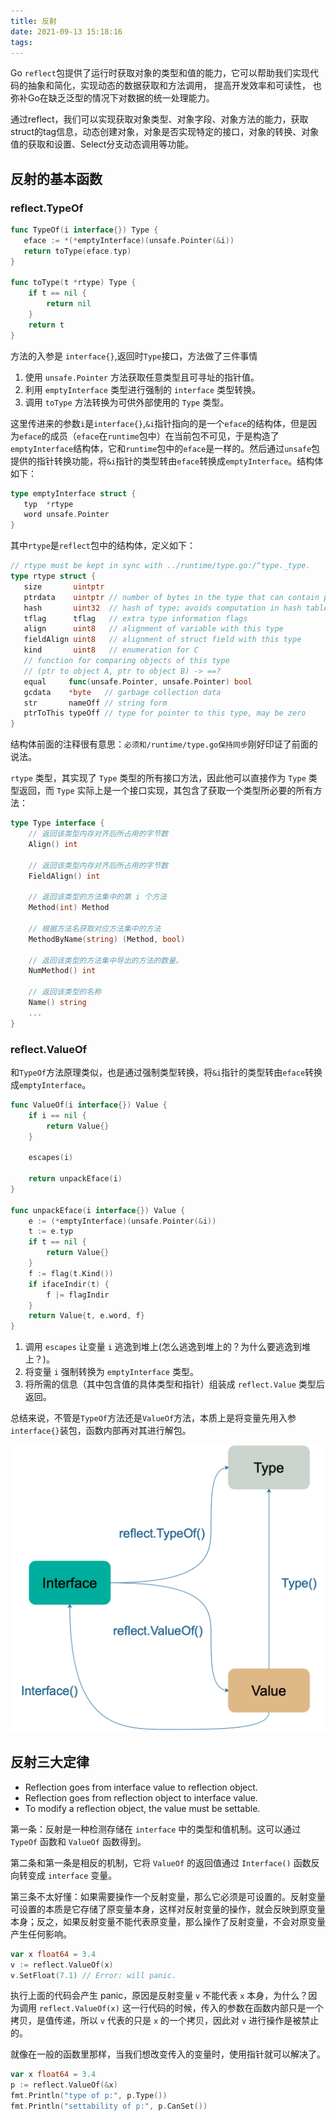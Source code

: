 ```yaml
---
title: 反射
date: 2021-09-13 15:18:16
tags:
---
```

Go `reflect`包提供了运行时获取对象的类型和值的能力，它可以帮助我们实现代码的抽象和简化，实现动态的数据获取和方法调用， 提高开发效率和可读性， 也弥补Go在缺乏泛型的情况下对数据的统一处理能力。

通过reflect，我们可以实现获取对象类型、对象字段、对象方法的能力，获取struct的tag信息，动态创建对象，对象是否实现特定的接口，对象的转换、对象值的获取和设置、Select分支动态调用等功能。

## 反射的基本函数

### reflect.TypeOf

```go
func TypeOf(i interface{}) Type {
   eface := *(*emptyInterface)(unsafe.Pointer(&i))
   return toType(eface.typ)
}

func toType(t *rtype) Type {
	if t == nil {
		return nil
	}
	return t
}
```

方法的入参是 `interface{}`,返回时`Type`接口，方法做了三件事情

1. 使用 `unsafe.Pointer` 方法获取任意类型且可寻址的指针值。
2. 利用 `emptyInterface` 类型进行强制的 `interface` 类型转换。
3. 调用 `toType` 方法转换为可供外部使用的 `Type` 类型。

这里传进来的参数`i`是`interface{}`,`&i`指针指向的是一个`eface`的结构体，但是因为`eface`的成员（`eface`在`runtime`包中）在当前包不可见，于是构造了`emptyInterface`结构体，它和`runtime`包中的`eface`是一样的。然后通过`unsafe`包提供的指针转换功能，将`&i`指针的类型转由`eface`转换成`emptyInterface`。结构体如下：

```go
type emptyInterface struct {
   typ  *rtype
   word unsafe.Pointer
}
```

其中`rtype`是`reflect`包中的结构体，定义如下：

```go
// rtype must be kept in sync with ../runtime/type.go:/^type._type.
type rtype struct {
   size       uintptr
   ptrdata    uintptr // number of bytes in the type that can contain pointers
   hash       uint32  // hash of type; avoids computation in hash tables
   tflag      tflag   // extra type information flags
   align      uint8   // alignment of variable with this type
   fieldAlign uint8   // alignment of struct field with this type
   kind       uint8   // enumeration for C
   // function for comparing objects of this type
   // (ptr to object A, ptr to object B) -> ==?
   equal     func(unsafe.Pointer, unsafe.Pointer) bool
   gcdata    *byte   // garbage collection data
   str       nameOff // string form
   ptrToThis typeOff // type for pointer to this type, may be zero
}
```

结构体前面的注释很有意思：`必须和/runtime/type.go保持同步`刚好印证了前面的说法。

 `rtype` 类型，其实现了 `Type` 类型的所有接口方法，因此他可以直接作为 `Type` 类型返回，而 `Type` 实际上是一个接口实现，其包含了获取一个类型所必要的所有方法：

```go
type Type interface {
	// 返回该类型内存对齐后所占用的字节数
	Align() int

	// 返回该类型内存对齐后所占用的字节数
	FieldAlign() int

	// 返回该类型的方法集中的第 i 个方法
	Method(int) Method

	// 根据方法名获取对应方法集中的方法
	MethodByName(string) (Method, bool)

	// 返回该类型的方法集中导出的方法的数量。
	NumMethod() int

	// 返回该类型的名称
	Name() string
	...
}
```

### reflect.ValueOf

和`TypeOf`方法原理类似，也是通过强制类型转换，将`&i`指针的类型转由`eface`转换成`emptyInterface`。

```go
func ValueOf(i interface{}) Value {
	if i == nil {
		return Value{}
	}

	escapes(i)

	return unpackEface(i)
}

func unpackEface(i interface{}) Value {
	e := (*emptyInterface)(unsafe.Pointer(&i))
	t := e.typ
	if t == nil {
		return Value{}
	}
	f := flag(t.Kind())
	if ifaceIndir(t) {
		f |= flagIndir
	}
	return Value{t, e.word, f}
}
```

1. 调用 `escapes` 让变量 `i` 逃逸到堆上(怎么逃逸到堆上的？为什么要逃逸到堆上？)。
2. 将变量 `i` 强制转换为 `emptyInterface` 类型。
3. 将所需的信息（其中包含值的具体类型和指针）组装成 `reflect.Value` 类型后返回。

总结来说，不管是`TypeOf`方法还是`ValueOf`方法，本质上是将变量先用入参`interface{}`装包，函数内部再对其进行解包。

![反射间的转换](https://github.com/com-wushuang/pics/blob/main/%E5%8F%8D%E5%B0%84%E9%97%B4%E7%9A%84%E8%BD%AC%E6%8D%A2.png)

## 反射三大定律

- Reflection goes from interface value to reflection object.
- Reflection goes from reflection object to interface value.
- To modify a reflection object, the value must be settable.

第一条：反射是一种检测存储在 `interface` 中的类型和值机制。这可以通过 `TypeOf` 函数和 `ValueOf` 函数得到。

第二条和第一条是相反的机制，它将 `ValueOf` 的返回值通过 `Interface()` 函数反向转变成 `interface` 变量。

第三条不太好懂：如果需要操作一个反射变量，那么它必须是可设置的。反射变量可设置的本质是它存储了原变量本身，这样对反射变量的操作，就会反映到原变量本身；反之，如果反射变量不能代表原变量，那么操作了反射变量，不会对原变量产生任何影响。

```go
var x float64 = 3.4
v := reflect.ValueOf(x)
v.SetFloat(7.1) // Error: will panic.
```

执行上面的代码会产生 panic，原因是反射变量 `v` 不能代表 `x` 本身，为什么？因为调用 `reflect.ValueOf(x)` 这一行代码的时候，传入的参数在函数内部只是一个拷贝，是值传递，所以 `v` 代表的只是 `x` 的一个拷贝，因此对 `v` 进行操作是被禁止的。

就像在一般的函数里那样，当我们想改变传入的变量时，使用指针就可以解决了。

```go
var x float64 = 3.4
p := reflect.ValueOf(&x)
fmt.Println("type of p:", p.Type())
fmt.Println("settability of p:", p.CanSet())
```

